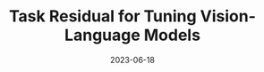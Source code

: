 ---
title: "Task Residual for Tuning Vision-Language Models"
collection: publications
authors: '<b>Tao Yu*</b>, Zhihe Lu*, Xin Jin, Zhibo Chen, Xinchao Wang'
permalink: /publication/2023-06-18-task-residual-for-tuning-vision-language-models
# excerpt: 'This paper is about fixing template issue #693.'
date: 2023-06-18
venue: 'Proceedings of the IEEE/CVF Conference on Computer Vision and Pattern Recognition (<b>CVPR</b>)'
paperurl: 'https://arxiv.org/pdf/2211.10277'
codeurl: 'https://github.com/geekyutao/TaskRes'
# citation: 'Your Name, You. (2024). &quot;Paper Title Number 3.&quot; <i>GitHub Journal of Bugs</i>. 1(3).'
---